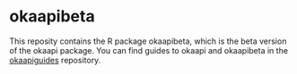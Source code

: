 # okaapibeta

This reposity contains the R package okaapibeta, which is the beta version of the okaapi package. 
You can find guides to okaapi and okaapibeta in the [okaapiguides](https://github.com/bohrbrask/okaapiguides) repository.

